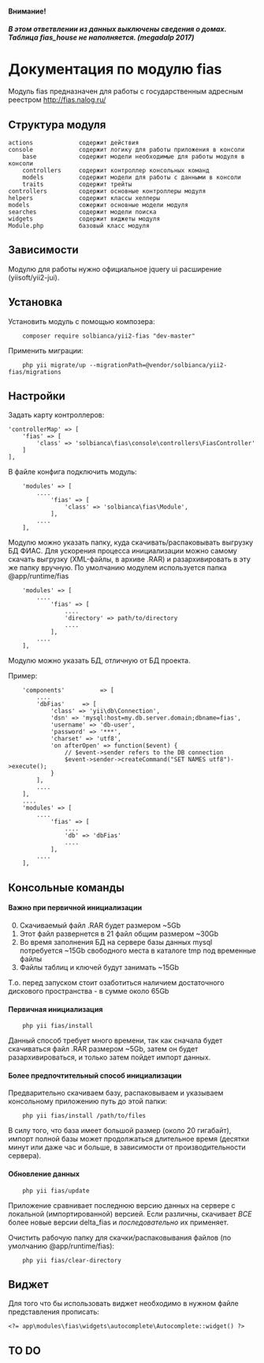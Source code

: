 #### Внимание!
##### В этом ответвлении из данных выключены сведения о домах. Таблица fias_house не наполняется. (megadalp 2017)

Документация по модулю fias
============================

Модуль fias предназначен для работы с государственным адресным реестром http://fias.nalog.ru/ 

Структура модуля
-------------------

    actions             содержит действия
    console             содержит логику для работы приложения в консоли
        base            содержит модели необходимые для работы модуля в консоли
        controllers     содержит контроллер консольных команд
        models          содержит модели для работы с данными в консоли
        traits          содержит трейты
    controllers         содержит основные контроллеры модуля
    helpers             содержит классы хелперы
    models              сожержит основные модели модуля
    searches            содержит модели поиска
    widgets             содержит виджеты модуля
    Module.php          базовый класс модуля
    
Зависимости
-------------------

Модулю для работы нужно официальное jquery ui расширение (yiisoft/yii2-jui).

Установка
-------------------
Установить модуль с помощью композера:
````
    composer require solbianca/yii2-fias "dev-master"
````

 Применить миграции:
 ````
     php yii migrate/up --migrationPath=@vendor/solbianca/yii2-fias/migrations
 ````
Настройки
-------------------

Задать карту контроллеров:

````
'controllerMap' => [
    'fias' => [
        'class' => 'solbianca\fias\console\controllers\FiasController'
    ]
],
````

В файле конфига подключить модуль:
    
````
    'modules' => [
        ....
            'fias' => [
                'class' => 'solbianca\fias\Module',
            ],
        ....
    ],
````  

Модулю можно указать папку, куда скачивать/распаковывать выгрузку БД ФИАС.
Для ускорения процесса инициализации можно самому скачать выгрузку (XML-файлы, в архиве .RAR)
и разархивировать в эту же папку вручную. 
По умолчанию модулем используется папка @app/runtime/fias

````
    'modules' => [
        ....
            'fias' => [
                ....
                'directory' => path/to/directory
                ....
            ],
        ....
    ],
````
  
Модулю можно указать БД, отличную от БД проекта.

Пример:
````
    'components'          => [
        ....
        'dbFias'     => [
            'class' => 'yii\db\Connection',
            'dsn' => 'mysql:host=my.db.server.domain;dbname=fias',
            'username' => 'db-user',
            'password' => '***',
            'charset' => 'utf8',
            'on afterOpen' => function($event) {
                // $event->sender refers to the DB connection
                $event->sender->createCommand("SET NAMES utf8")->execute();
            }
        ],
        ....
    ],
    ....
    'modules' => [
        ....
            'fias' => [
                ....
                'db' => 'dbFias'
                ....
            ],
        ....
    ],
````
  
Консольные команды
-------------------

#### Важно при первичной инициализации
0. Скачиваемый файл .RAR будет размером ~5Gb
0. Этот файл развернется в 21 файл общим размером ~30Gb
0. Во время заполнения БД на сервере базы данных mysql потребуется ~15Gb свободного места в каталоге tmp под временные файлы
0. Файлы таблиц и ключей будут занимать ~15Gb

Т.о. перед запуском стоит озаботиться наличием достаточного дискового пространства - в сумме около 65Gb
#### Первичная инициализация
````
    php yii fias/install
````
Данный способ требует много времени, так как сначала будет скачиваться файл .RAR размером ~5Gb,
затем он будет разархивироваться, и только затем пойдет импорт данных.

#### Более предпочтительный способ инициализации
Предварительно скачиваем базу, распаковываем и указываем консольному приложению путь до этой папки:
````
    php yii fias/install /path/to/files
````
В силу того, что база имеет большой размер (около 20 гигабайт), импорт полной базы может продолжаться длительное время (десятки минут или даже час и больше, в зависимости от производительности сервера). 

#### Обновление данных
````
    php yii fias/update
````
Приложение сравнивает последнюю версию данных на сервере с локальной (импортированной) версией.
Если различны, скачивает *ВСЕ* более новые версии delta_fias и *последовательно* их применяет.

Очистить рабочую папку для скачки/распаковывания файлов (по умолчанию @app/runtime/fias):
````
    php yii fias/clear-directory
````

Виджет
-----------------------

Для того что бы использовать виджет необходимо в нужном файле представления прописать:

````
<?= app\modules\fias\widgets\autocomplete\Autocomplete::widget() ?>
````

TO DO
-----------------------
